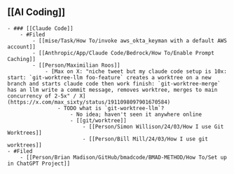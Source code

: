 ## [[AI Coding]]
	- ### [[Claude Code]]
		- #Filed
			- [[mise/Task/How To/invoke aws_okta_keyman with a default AWS account]]
			- [[Anthropic/App/Claude Code/Bedrock/How To/Enable Prompt Caching]]
			- [[Person/Maximilian Roos]]
				- [Max on X: "niche tweet but my claude code setup is 10x: start: `git-worktree-llm foo-feature` creates a worktree on a new branch and starts claude code then work finish: `git-worktree-merge` has an llm write a commit message, removes worktree, merges to main concurrency of 2-5x" / X](https://x.com/max_sixty/status/1911098097901670584)
					- TODO what is `git-worktree-llm`?
						- No idea; haven't seen it anywhere online
						- [[git/worktree]]
							- [[Person/Simon Willison/24/03/How I use Git Worktrees]]
							- [[Person/Bill Mill/24/03/How I use git worktrees]]
	- #Filed
		- [[Person/Brian Madison/GitHub/bmadcode/BMAD-METHOD/How To/Set up in ChatGPT Project]]